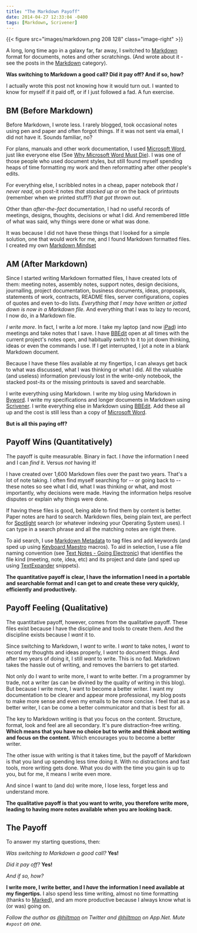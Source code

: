 ```yaml
---
title: "The Markdown Payoff"
date: 2014-04-27 12:33:04 -0400
tags: [Markdown, Scrivener]
---
```


{{< figure src="images/markdown.png 208 128" class="image-right" >}}

A long, long time ago in a galaxy far, far away, I switched to [Markdown][DF] format for documents, notes and other scratchings. <span class="light">(And wrote about it - see the posts in the [Markdown][1] category)</span>.

**Was switching to Markdown a good call? Did it pay off? And if so, how?**

<span class="light">I actually wrote this post not knowing how it would turn out. I wanted to know for myself if it paid off, or if I just followed a fad. A fun exercise.</span>

## BM (Before Markdown)

Before Markdown, I wrote less. I rarely blogged, took occasional notes using pen and paper and often forgot things. If it was not sent via email, I did not have it. Sounds familiar, no?

For plans, manuals and other work documentation, I used [Microsoft Word][MW], just like everyone else (See [Why Microsoft Word Must Die][MD]). I was one of those people who used document styles, but still found myself spending heaps of time formatting my work and then reformatting after other people's edits.

For everything else, I scribbled notes in a cheap, paper notebook *that I never read*, on post-it notes *that stacked up* or on the back of printouts <span class="light">(remember when we printed stuff?)</span> *that got thrown out*.

Other than *after-the-fact* documentation, I had no useful records of meetings, designs, thoughts, decisions or what I did. And remembered little of what was said, why things were done or what was done.

It was because I did not have these things that I looked for a simple solution, one that would work for me, and I found Markdown formatted files. I created my own [Markdown Mindset][4]

## AM (After Markdown)

Since I started writing Markdown formatted files, I have created lots of them: meeting notes, assembly notes, support notes, design decisions, journalling, project documentation, business documents, ideas, proposals, statements of work, contracts, README files, server configurations, copies of quotes and even to-do lists. *Everything that I may have written or jotted down is now in a Markdown file.* And everything that I was to lazy to record, I now do, in a Markdown file.

*I write more*. In fact, I write a *lot* more. I take my laptop (and now [iPad][IP]) into meetings and take notes that I save. I have [BBEdit][BB] open at all times with the current project's notes open, and habitually switch to it to jot down thinking, ideas or even the commands I use. If I get interrupted, I jot a note in a blank Markdown document.

Because I have these files available at my fingertips, I can always get back to what was discussed, what I was thinking or what I did.  All the valuable (and useless) information previously lost in the write-only notebook, the stacked post-its or the missing printouts is saved and searchable.

I write everything using Markdown. I write my blog using Markdown in [Byword][BY]. I write my specifications and longer documents in Markdown using [Scrivener][SC]. I write everything else in Markdown using [BBEdit][BB]. Add these all up and the cost is still less than a copy of [Microsoft Word][MW].

**But is all this paying off?**

## Payoff Wins (Quantitatively)

The payoff is quite measurable. Binary in fact. I *have* the information I need  and I can *find* it. Versus *not* having it!

I have created over 1,600 Markdown files over the past two years. That's a lot of note taking. I often find myself searching for -- or going back to -- these notes so see what I did, what I was thinking or what, and most importantly, why decisions were made. Having the information helps resolve disputes or explain why things were done.

If having these files is good, being able to find them by content is better. Paper notes are hard to search. Markdown files, being plain text, are perfect for [Spotlight][AS] search (or whatever indexing your Operating System uses). I can type in a search phrase and all the matching notes are right there.

To aid search, I use [Markdown Metadata][3] to tag files and add keywords (and sped up using [Keyboard Maestro][KM] macros). To aid in selection, I use a file naming convention (see [Text Notes - Going Electronic][2]) that identifies the file kind (meeting, note, idea, etc) and its project and date (and sped up using [TextExpander][TE] snippets).

**The quantitative payoff is clear, I have the information I need in a portable and searchable format and I can get to and create these very quickly, efficiently and productively.**

## Payoff Feeling (Qualitative)

The quantitative payoff, however, comes from the qualitative payoff. These files exist because I have the discipline and tools to create them. And the discipline exists because I *want* it to.

Since switching to Markdown, I *want* to write. I *want* to take notes, I *want* to record my thoughts and ideas properly, I *want* to document things. And after two years of doing it, I still *want* to write. This is no fad. Markdown takes the hassle out of writing, and removes the barriers to get started.

Not only do I want to write more, I want to write better. I'm a programmer by trade, not a writer <span class="light">(as can be divined by the quality of writing in this blog)</span>. But because I write more, I want to become a better writer. I want my documentation to be clearer and appear more professional, my blog posts to make more sense and even my emails to be more concise. I feel that as a better writer, I can be come a better communicator and that is best for all. 

The key to Markdown writing is that you focus on the content. Structure, format, look and feel are all secondary. It's pure distraction-free writing. **Which means that you have no choice but to write and think about writing and focus on the content.** Which encourages you to become a better writer.

The other issue with writing is that it takes time, but the payoff of Markdown is that you land up spending less time doing it. With no distractions and fast tools, more writing gets done. What you do with the time you gain is up to you, but for me, it means I write even more.

And since I want to (and do) write more, I lose less, forget less and understand more.

**The qualitative payoff is that you want to write, you therefore write more, leading to having more notes available when you are looking back.**

## The Payoff

To answer my starting questions, then:

*Was switching to Markdown a good call?* **Yes!**

*Did it pay off?* **Yes!**

*And if so, how?*

**I write more, I write better, and I *have* the information I need available at my fingertips.** I also spend less time writing, almost no time formatting (thanks to [Marked][MA]), and am more productive because I always know what is (or was) going on.

*Follow the author as [@hiltmon](https://twitter.com/hiltmon) on Twitter and [@hiltmon](http://alpha.app.net/hiltmon) on App.Net. Mute `#xpost` on one.*

[1]:	https://hiltmon.com/blog/categories/markdown/
[2]:	https://hiltmon.com/blog/2012/04/15/text-notes-going-electronic
[3]:	https://hiltmon.com/blog/2012/06/18/markdown-metadata/
[4]:	https://hiltmon.com/blog/2012/02/20/the-markdown-mindset/
[DF]:	http://daringfireball.net/projects/markdown/
[MD]: 	https://hiltmon.com/blog/2013/10/13/why-microsoft-word-must-die/
[MW]:	http://office.microsoft.com/en-us/word/
[IP]:	http://www.apple.com/ipad/
[BB]:	https://itunes.apple.com/us/app/bbedit/id404009241?mt=12&uo=4&at=10l894
[BY]:	https://itunes.apple.com/us/app/byword/id420212497?mt=12&uo=4&at=10l894
[SC]:	https://itunes.apple.com/us/app/scrivener/id418889511?mt=12&uo=4&at=10l894
[AS]:	http://support.apple.com/kb/HT2531?viewlocale=en_US&locale=en_US
[KM]:	http://www.keyboardmaestro.com/main/
[TE]:	https://smilesoftware.com/TextExpander/index.html
[MA]:	http://marked2app.com
